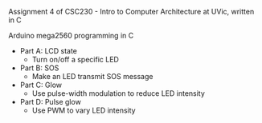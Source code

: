 Assignment 4 of CSC230 - Intro to Computer Architecture at UVic, written in C

Arduino mega2560 programming in C
- Part A: LCD state
  - Turn on/off a specific LED
- Part B: SOS
  - Make an LED transmit SOS message
- Part C: Glow
  - Use pulse-width modulation to reduce LED intensity
- Part D: Pulse glow
  - Use PWM to vary LED intensity
  
